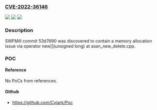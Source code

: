 ### [CVE-2022-36146](https://cve.mitre.org/cgi-bin/cvename.cgi?name=CVE-2022-36146)
![](https://img.shields.io/static/v1?label=Product&message=n%2Fa&color=blue)
![](https://img.shields.io/static/v1?label=Version&message=n%2Fa&color=blue)
![](https://img.shields.io/static/v1?label=Vulnerability&message=n%2Fa&color=brighgreen)

### Description

SWFMill commit 53d7690 was discovered to contain a memory allocation issue via operator new[](unsigned long) at asan_new_delete.cpp.

### POC

#### Reference
No PoCs from references.

#### Github
- https://github.com/Cvjark/Poc

